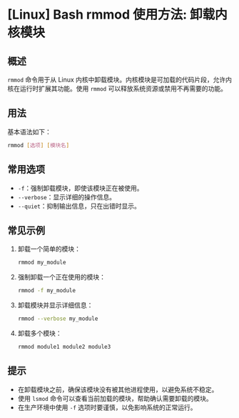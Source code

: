 # [Linux] Bash rmmod 使用方法: 卸载内核模块

## 概述
`rmmod` 命令用于从 Linux 内核中卸载模块。内核模块是可加载的代码片段，允许内核在运行时扩展其功能。使用 `rmmod` 可以释放系统资源或禁用不再需要的功能。

## 用法
基本语法如下：
```bash
rmmod [选项] [模块名]
```

## 常用选项
- `-f`：强制卸载模块，即使该模块正在被使用。
- `--verbose`：显示详细的操作信息。
- `--quiet`：抑制输出信息，只在出错时显示。

## 常见示例
1. 卸载一个简单的模块：
   ```bash
   rmmod my_module
   ```

2. 强制卸载一个正在使用的模块：
   ```bash
   rmmod -f my_module
   ```

3. 卸载模块并显示详细信息：
   ```bash
   rmmod --verbose my_module
   ```

4. 卸载多个模块：
   ```bash
   rmmod module1 module2 module3
   ```

## 提示
- 在卸载模块之前，确保该模块没有被其他进程使用，以避免系统不稳定。
- 使用 `lsmod` 命令可以查看当前加载的模块，帮助确认需要卸载的模块。
- 在生产环境中使用 `-f` 选项时要谨慎，以免影响系统的正常运行。